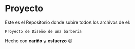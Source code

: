 # Proyecto
Este es el Repositorio donde subire todos los archivos de el:

```
Proyecto de Diseño de una barbería 
```

Hecho con **cariño** y **esfuerzo** 😊 
